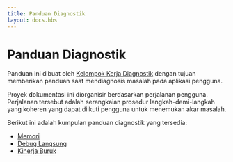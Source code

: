 ```yaml
---
title: Panduan Diagnostik
layout: docs.hbs
---
```


# Panduan Diagnostik

Panduan ini dibuat oleh [Kelompok Kerja Diagnostik][] dengan tujuan memberikan panduan saat mendiagnosis masalah pada aplikasi pengguna.

Proyek dokumentasi ini diorganisir berdasarkan perjalanan pengguna. Perjalanan tersebut adalah serangkaian prosedur langkah-demi-langkah yang koheren yang dapat diikuti pengguna untuk menemukan akar masalah.

Berikut ini adalah kumpulan panduan diagnostik yang tersedia:

- [Memori](/en/docs/guides/diagnostics/memory)
- [Debug Langsung](/en/docs/guides/diagnostics/live-debugging)
- [Kinerja Buruk](/en/docs/guides/diagnostics/poor-performance)

[Kelompok Kerja Diagnostik]: https://github.com/nodejs/diagnostics
